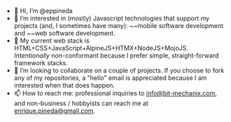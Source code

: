 - 👋 Hi, I’m @eppineda
- 👀 I’m interested in (mostly) Javascript technologies that support my projects (and, I sometimes have many): ~~mobile software development and ~~web software development.
- 🌱 My current web stack is HTML+CSS+JavaScript+AlpineJS+HTMX+NodeJS+MojoJS. _Intentionally_ non-conformant because I prefer simple, straight-forward framework stacks.
- 💞️ I’m looking to collaborate on a couple of projects. If you choose to fork any of my repositories, a "hello" email is appreciated because I am interested when that does happen.
- 📫 How to reach me: professional inquiries to info@bit-mechanix.com, and non-business / hobbyists can reach me at enrique.pineda@gmail.com.

<!---
eppineda/eppineda is a ✨ special ✨ repository because its `README.md` (this file) appears on your GitHub profile.
You can click the Preview link to take a look at your changes.
--->
